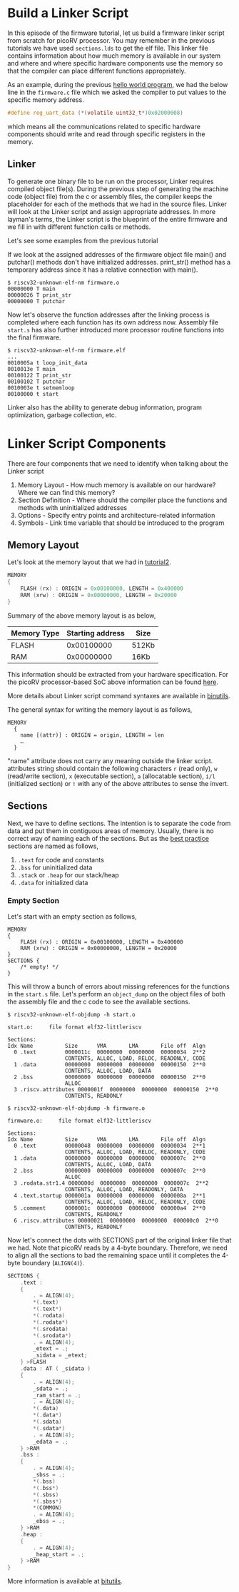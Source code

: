 Build a Linker Script
========

In this episode of the firmware tutorial, let us build a firmware linker script from scratch for picoRV processor. You may remember in the previous tutorials we have used `sections.lds` to get the elf file. This linker file contains information about how much memory is available in our system and where and where specific hardware components use the memory so that the compiler can place different functions appropriately. 

As an example, during the previous [hello world program](https://archfx.github.io/posts/2023/02/firmware2/), we had the below line in the `firmware.c` file which we asked the compiler to put values to the specific memory address. 

```c
#define reg_uart_data (*(volatile uint32_t*)0x02000008)
```
which means all the communications related to specific hardware components should write and read through specific registers in the memory.

Linker
-----


To generate one binary file to be run on the processor, Linker requires compiled object file(s).  During the previous step of generating the machine code (object file) from the c or assembly files, the compiler keeps the placeholder for each of the methods that we had in the source files. Linker will look at the Linker script and assign appropriate addresses. In more layman's terms, the Linker script is the blueprint of the entire firmware and we fill in with different function calls or methods.

Let's see some examples from the previous tutorial

If we look at the assigned addresses of the firmware object file main() and putchar() methods don't have initialized addresses. print_str() method has a temporary address since it has a relative connection with main().
```shell
$ riscv32-unknown-elf-nm firmware.o
00000000 T main
00000026 T print_str
00000000 T putchar
```

Now let's observe the function addresses after the linking process is completed where each function has its own address now. Assembly file `start.s` has also further introduced more processor routine functions into the final firmware. 

```shell
$ riscv32-unknown-elf-nm firmware.elf 
...
0010005a t loop_init_data
0010013e T main
00100122 T print_str
00100102 T putchar
0010003e t setmemloop
00100000 t start

```

Linker also has the ability to generate debug information, program optimization, garbage collection, etc.

Linker Script Components
========

There are four components that we need to identify when talking about the Linker script

1. Memory Layout - How much memory is available on our hardware? Where we can find this memory?
2. Section Definition - Where should the compiler place the functions and methods with uninitialized addresses
3. Options - Specify entry points and architecture-related information
4. Symbols - Link time variable that should be introduced to the program


Memory Layout
-------

Let's look at the memory layout that we had in [tutorial2](https://archfx.github.io/posts/2023/02/firmware2/).
```c
MEMORY
{
    FLASH (rx) : ORIGIN = 0x00100000, LENGTH = 0x400000
    RAM (xrw) : ORIGIN = 0x00000000, LENGTH = 0x20000
}
```

Summary of the above memory layout is as below,

| Memory Type | Starting address | Size  |
| ----------- | ---------------- | ----- |
| FLASH       | 0x00100000       | 512Kb |
| RAM         | 0x00000000       | 16Kb  |

This information should be extracted from your hardware specification. For the picoRV processor-based SoC above information can be found [here](https://github.com/YosysHQ/picorv32/tree/master/picosoc).

More details about Linker script command syntaxes are available in [binutils](https://sourceware.org/binutils/docs/ld/MEMORY.html#:~:text=The%20syntax%20for%20MEMORY%20is,outside%20of%20the%20linker%20script.).

The general syntax for writing the memory layout is as follows,

```shell
MEMORY
  {
    name [(attr)] : ORIGIN = origin, LENGTH = len
    …
  }
```
"name" attribute does not carry any meaning outside the linker script. attributes string should contain the following characters `r` (read only), `w` (read/write section), `x` (executable section), `a` (allocatable section), `i/l` (initialized section) or `!` with any of the above attributes to sense the invert.

Sections
------

Next, we have to define sections. The intention is to separate the code from data and put them in contiguous areas of memory. Usually, there is no correct way of naming each of the sections. But as the [best practice](https://refspecs.linuxbase.org/elf/elf.pdf) sections are named as follows,

1. `.text` for code and constants
2. `.bss` for uninitialized data
3. `.stack` or `.heap` for our stack/heap
5. `.data` for initialized data 

### Empty Section

Let's start with an empty section as follows,

```shell
MEMORY
{
    FLASH (rx) : ORIGIN = 0x00100000, LENGTH = 0x400000
    RAM (xrw) : ORIGIN = 0x00000000, LENGTH = 0x20000
}
SECTIONS {
    /* empty! */
}
```

This will throw a bunch of errors about missing references for the functions in the `start.s` file. Let's perform an `object_dump` on the object files of both the assembly file and the c code to see the available sections. 

```shell
$ riscv32-unknown-elf-objdump -h start.o 

start.o:     file format elf32-littleriscv

Sections:
Idx Name          Size      VMA       LMA       File off  Algn
  0 .text         0000011c  00000000  00000000  00000034  2**2
                  CONTENTS, ALLOC, LOAD, RELOC, READONLY, CODE
  1 .data         00000000  00000000  00000000  00000150  2**0
                  CONTENTS, ALLOC, LOAD, DATA
  2 .bss          00000000  00000000  00000000  00000150  2**0
                  ALLOC
  3 .riscv.attributes 0000001f  00000000  00000000  00000150  2**0
                  CONTENTS, READONLY
```

```shell
$ riscv32-unknown-elf-objdump -h firmware.o

firmware.o:     file format elf32-littleriscv

Sections:
Idx Name          Size      VMA       LMA       File off  Algn
  0 .text         00000048  00000000  00000000  00000034  2**1
                  CONTENTS, ALLOC, LOAD, RELOC, READONLY, CODE
  1 .data         00000000  00000000  00000000  0000007c  2**0
                  CONTENTS, ALLOC, LOAD, DATA
  2 .bss          00000000  00000000  00000000  0000007c  2**0
                  ALLOC
  3 .rodata.str1.4 0000000d  00000000  00000000  0000007c  2**2
                  CONTENTS, ALLOC, LOAD, READONLY, DATA
  4 .text.startup 0000001a  00000000  00000000  0000008a  2**1
                  CONTENTS, ALLOC, LOAD, RELOC, READONLY, CODE
  5 .comment      0000001c  00000000  00000000  000000a4  2**0
                  CONTENTS, READONLY
  6 .riscv.attributes 00000021  00000000  00000000  000000c0  2**0
                  CONTENTS, READONLY
```


Now let's connect the dots with SECTIONS part of the original linker file that we had. Note that picoRV reads by a 4-byte boundary. Therefore, we need to align all the sections to bad the remaining space until it completes the 4-byte boundary (`ALIGN(4)`). 



```c
SECTIONS {
    .text :
    {
        . = ALIGN(4);
        *(.text)
        *(.text*)
        *(.rodata)
        *(.rodata*)
        *(.srodata)
        *(.srodata*)
        . = ALIGN(4);
        _etext = .;
        _sidata = _etext;
    } >FLASH
    .data : AT ( _sidata )
    {
        . = ALIGN(4);
        _sdata = .;
        _ram_start = .;
        . = ALIGN(4);
        *(.data)
        *(.data*)
        *(.sdata)
        *(.sdata*)
        . = ALIGN(4);
        _edata = .;
    } >RAM
    .bss :
    {
        . = ALIGN(4);
        _sbss = .;
        *(.bss)
        *(.bss*)
        *(.sbss)
        *(.sbss*)
        *(COMMON)
        . = ALIGN(4);
        _ebss = .;
    } >RAM
    .heap :
    {
        . = ALIGN(4);
        _heap_start = .;
    } >RAM
}
```

More information is available at [bitutils](https://sourceware.org/binutils/docs/ld/).